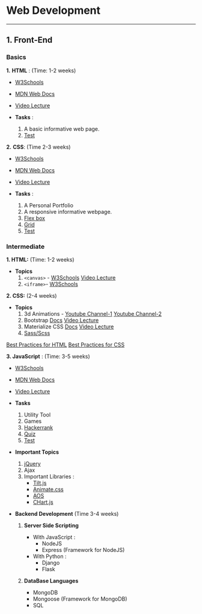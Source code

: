 # Web Development

---

## 1. Front-End

### Basics

**1.** **HTML** : (Time: 1-2 weeks)

- [W3Schools](https://www.w3schools.com/html/default.asp)
- [MDN Web Docs](https://developer.mozilla.org/en-US/docs/Web/HTML)
- [Video Lecture](https://youtu.be/pQN-pnXPaVg)

- **Tasks** :
  1. A basic informative web page.
  2. [Test](https://www.w3schools.com/quiztest/quiztest.asp?qtest=HTML)

**2.** **CSS**: (Time 2-3 weeks)

- [W3Schools](https://www.w3schools.com/css/default.asp)
- [MDN Web Docs](https://developer.mozilla.org/en-US/docs/Web/CSS)
- [Video Lecture](https://youtu.be/1Rs2ND1ryYc)

- **Tasks** :
  1. A Personal Portfolio
  2. A responsive informative webpage.
  3. [Flex box](https://youtu.be/-Wlt8NRtOpo)
  4. [Grid](https://youtu.be/t6CBKf8K_Ac)
  5. [Test](https://www.w3schools.com/quiztest/quiztest.asp?qtest=CSS)

### Intermediate

**1. HTML:** (Time: 1-2 weeks)

- **Topics**
  1. `<canvas>` - [W3Schools](https://www.w3schools.com/html/html5_canvas.asp) [Video Lecture](https://youtu.be/gm1QtePAYTM)
  2. `<iframe>`- [W3Schools](https://www.w3schools.com/html/html_iframe.asp)

**2. CSS:** (2-4 weeks)

- **Topics**
  1. 3d Animations - [Youtube Channel-1](https://www.youtube.com/channel/UCbwXnUipZsLfUckBPsC7Jog) [Youtube Channel-2](https://www.youtube.com/user/DesignCourse)
  2. Bootstrap [Docs](https://getbootstrap.com/docs/5.0/getting-started/introduction/) [Video Lecture](https://youtu.be/c9B4TPnak1A)
  3. Materialize CSS [Docs](https://materializecss.com/getting-started.html) [Video Lecture](https://youtu.be/MaP3vO-vEsg)
  4. [Sass/Scss](https://youtu.be/_a5j7KoflTs)

[Best Practices for HTML](https://youtu.be/uCNgWcKrFfQ)
[Best Practices for CSS](https://youtu.be/CxC925yUxSI)

**3. JavaScript** : (Time: 3-5 weeks)

- [W3Schools](https://www.w3schools.com/js/default.asp)
- [MDN Web Docs](https://developer.mozilla.org/en-US/docs/Web/JavaScript)
- [Video Lecture](https://youtu.be/Qqx_wzMmFeA)

- **Tasks**

  1. Utility Tool
  2. Games
  3. [Hackerrank](https://www.hackerrank.com/domains/tutorials/10-days-of-javascript)
  4. [Quiz](https://www.w3schools.com/quiztest/quiztest.asp?qtest=JS)
  5. [Test](https://www.hackerrank.com/skills-verification/javascript_basic)

- **Important Topics**
  1. [jQuery](https://youtu.be/HgvIox6ehkM)
  2. Ajax
  3. Important Libraries :
      * [Tilt.js](https://gijsroge.github.io/tilt.js/)
      * [Animate.css](https://animate.style/)
      * [AOS](https://michalsnik.github.io/aos/)
      * [CHart.js](https://www.chartjs.org/)

- **Backend Development** (Time 3-4 weeks)
  1. **Server Side Scripting**
      * With JavaScript :
        * NodeJS
        * Express (Framework for NodeJS)
      * With Python :
        * Django
        * Flask

  2. **DataBase Languages**
      * MongoDB
      * Mongoose (Framework for MongoDB)
      * SQL
  
